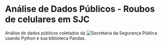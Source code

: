 # Análise de Dados Públicos - Roubos de celulares em SJC
Análise de dados públicos coletados da ![Secretaria da Segurança Pública]('http://www.ssp.sp.gov.br/Estatistica/Default.aspx') usando Python e sua biblioteca Pandas.
